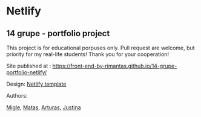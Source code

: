 # Netlify

## 14 grupe - portfolio project

This project is for educational porpuses only. Pull request are welcome, but priority for my real-life students! Thank you for your cooperation!

Site published at :  https://front-end-by-rimantas.github.io/14-grupe-portfolio-netlify/

Design: [Netlify template](https://new-per.netlify.com/demo-3.html)


Authors:

[Migle](https://github.com/webdevelopment4everybody),
 [Matas](https://github.com/Every1CanWriteACode), 
 [Arturas](https://github.com/Belendor), [Justina](https://github.com/JustinaKlim)
